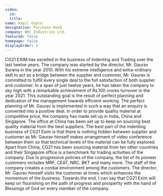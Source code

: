 ```yaml
---
video:
  id:
  title:
name: Kapil Gupta
designation: Purchase Head
company: NRC Industries Ltd.
featured: false
homepage: false
displayOrder: 3
---
```


CG21 EXIM has excelled in the business of Indenting and Trading over the last twelve years. The company was started by the director, Mr. Gaurav Surana in the year 2010. With his extreme intelligence and extra-ordinary skill to act as a bridge between the supplier and customer, Mr. Gaurav is committed to fulfill every single deal to the full satisfaction of both supplier and customer. In a span of just twelve years, he has taken the company to sky high with a remarkable achievement of Rs.100 crores turnover in the year 2021. This outstanding goal is the result of perfect planning and dedication of the management towards efficient working. The perfect planning of Mr. Gaurav is implemented in such a way that an enquiry is converted into a positive deal. In order to provide quality material at competitive price, the company has made set up in India, China and Singapore. The office at China has been set up to keep on sourcing best quality material from the best suppliers. The best part of the indenting business of CG21 Exim is that there is nothing hidden between supplier and customer as Mr. Gaurav himself makes arrangement of video conference between them so that technical levels of the material can be fully explored. Apart from China, CG21 has been sourcing material from ten other countries and their Singapore office is a benchmark for trading activities of the company. Due to progressive policies of the company, the list of its pioneer customers includes MRF, CEAT, NRC, BKT and many more. The staff of the company creates a cordial environment among the customers. The director, Mr. Gaurav himself visits the customer at times which enhances the momentum of the business. Towards the end, I can say that CG21 Exim will keep on flourishing on the path of progress and prosperity with the hand of Blessings of God on every member of the company.
